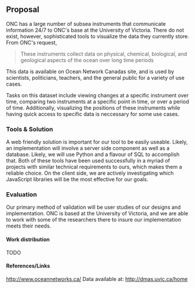 ## Proposal 

 ONC has a large number of subsea instruments that communicate information 24/7 to ONC's base at the University of Victoria. There do not exist, however, sophisticated tools to visualize the data they currently store. From ONC's request,

> These instruments collect data on physical, chemical, biological, and geological aspects of the
ocean over long time periods

This data is available on Ocean Network Canadas site, and is used by scientists, politicians,
teachers, and the general public for a variety of use cases. 

Tasks on this dataset include viewing changes at a specific instrument over time, comparing two instruments at a specific point in time, or over a period of time. Additionally, visualizing the positions of these instruments while having quick access to specific data is neccessary for some use cases. 

### Tools \& Solution

A web friendly solution is important for our tool to be easily useable. Likely, an implementation will involve a server side component as well as a database. Likely, we will use Python and a flavour of SQL to accomplish that. Both of these tools have been used successfully in a myriad of projects with similar technical requirements to ours, which makes them a reliable choice. On the client side, we are actively investigating which JavaScript libraries will be the most effective for our goals. 


### Evaluation

Our primary method of validation will be user studies of our designs and implementation. ONC is based at the University of Victoria, and we are able to work with some of the researchers there to insure our implementation meets their needs. 


#### Work distribution
TODO



#### References/Links
http://www.oceannetworks.ca/
Data available at: http://dmas.uvic.ca/home





